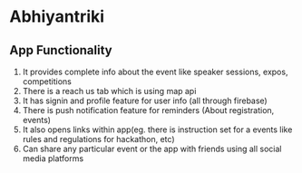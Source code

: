 # Abhiyantriki
## App Functionality

1. It provides complete info about the event like speaker sessions, expos, competitions
2. There is a reach us tab which is using map api
3. It has signin and profile feature for user info (all through firebase)
4. There is push notification feature for reminders (About registration, events)
5. It also opens links within app(eg. there is instruction set for a events like rules and regulations for hackathon, etc)
6. Can share any particular event or the app with friends using all social media platforms 
